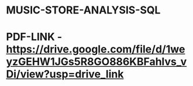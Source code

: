# MUSIC-STORE-ANALYSIS-SQL

# PDF-LINK - https://drive.google.com/file/d/1weyzGEHW1JGs5R8GO886KBFahlvs_vDi/view?usp=drive_link
